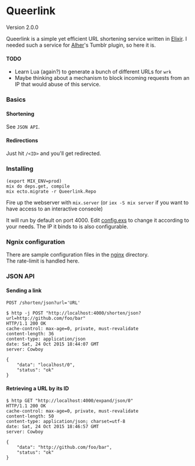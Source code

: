 Queerlink
=========

Version 2.0.0


Queerlink is a simple yet efficient URL shortening service written in [Elixir](http://elixir-lang.org).
I needed such a service for [Alher](https://github.com/Queertoo/Alher)'s Tumblr plugin, so here it is.

#### TODO

* Learn Lua (again?) to generate a bunch of different URLs for `wrk`
* Maybe thinking about a mechanism to block incoming requests from an IP that would abuse of this service.


### Basics

#### Shortening

See `JSON API`.

#### Redirections

Just hit `/<ID>` and you'll get redirected.

### Installing

```
(export MIX_ENV=prod)
mix do deps.get, compile
mix ecto.migrate -r Queerlink.Repo
```

Fire up the webserver with `mix.server` (or `iex -S mix server` if you want to have access to an interactive conseole)

It will run by default on port 4000. Edit [config.exs](config/config.exs) to change it according to your needs. The IP it binds to is also configurable.

### Ngnix configuration

There are sample configuration files in the [nginx](nginx/) directory.  
The rate-limit is handled here.

### JSON API
#### Sending a link

`POST /shorten/json?url='URL'`

```
$ http -j POST "http://localhost:4000/shorten/json?url=http://github.com/foo/bar"
HTTP/1.1 200 OK
cache-control: max-age=0, private, must-revalidate
content-length: 36
content-type: application/json
date: Sat, 24 Oct 2015 18:44:07 GMT
server: Cowboy

{
    "data": "localhost/0",
    "status": "ok"
}
```

#### Retrieving a URL by its ID

```
$ http GET "http://localhost:4000/expand/json/0"
HTTP/1.1 200 OK
cache-control: max-age=0, private, must-revalidate
content-length: 50
content-type: application/json; charset=utf-8
date: Sat, 24 Oct 2015 18:46:57 GMT
server: Cowboy

{
    "data": "http://github.com/foo/bar",
    "status": "ok"
}

```
